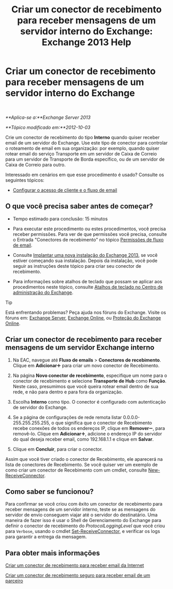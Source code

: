 ﻿---
title: 'Criar um conector de recebimento para receber mensagens de um servidor interno do Exchange: Exchange 2013 Help'
TOCTitle: Criar um conector de recebimento para receber mensagens de um servidor interno do Exchange
ms:assetid: 546cead9-7a2d-4332-a5f6-35343d56c619
ms:mtpsurl: https://technet.microsoft.com/pt-br/library/JJ657448(v=EXCHG.150)
ms:contentKeyID: 50485601
ms.date: 05/22/2018
mtps_version: v=EXCHG.150
ms.translationtype: MT
---

# Criar um conector de recebimento para receber mensagens de um servidor interno do Exchange

 

_**Aplica-se a:**Exchange Server 2013_

_**Tópico modificado em:**2012-10-03_

Crie um conector de recebimento do tipo **Interno** quando quiser receber email de um servidor do Exchange. Use este tipo de conector para controlar o roteamento de email em sua organização: por exemplo, quando quiser rotear email do serviço Transporte em um servidor de Caixa de Correio para um servidor de Transporte de Borda específico, ou de um servidor de Caixa de Correio para outro.

Interessado em cenários em que esse procedimento é usado? Consulte os seguintes tópicos:

  - [Configurar o acesso de cliente e o fluxo de email](configure-mail-flow-and-client-access-exchange-2013-help.md)

## O que você precisa saber antes de começar?

  - Tempo estimado para conclusão: 15 minutos

  - Para executar este procedimento ou estes procedimentos, você precisa receber permissões. Para ver de que permissões você precisa, consulte o Entrada "Conectores de recebimento" no tópico [Permissões de fluxo de email](mail-flow-permissions-exchange-2013-help.md).

  - Consulte [Implantar uma nova instalação do Exchange 2013](deploy-a-new-installation-of-exchange-2013-exchange-2013-help.md), se você estiver começando sua instalação. Depois da instalação, você pode seguir as instruções deste tópico para criar seu conector de recebimento.

  - Para informações sobre atalhos de teclado que possam se aplicar aos procedimentos neste tópico, consulte [Atalhos de teclado no Centro de administração do Exchange](keyboard-shortcuts-in-the-exchange-admin-center-exchange-online-protection-help.md).


> [!TIP]
> Está enfrentando problemas? Peça ajuda nos fóruns do Exchange. Visite os fóruns em: <A href="https://go.microsoft.com/fwlink/p/?linkid=60612">Exchange Server</A>, <A href="https://go.microsoft.com/fwlink/p/?linkid=267542">Exchange Online</A>, ou <A href="https://go.microsoft.com/fwlink/p/?linkid=285351">Proteção do Exchange Online</A>.



## Criar um conector de recebimento para receber mensagens de um servidor Exchange interno

1.  Na EAC, navegue até **Fluxo de emails** \> **Conectores de recebimento**. Clique em **Adicionar**![Ícone Adicionar](images/JJ218640.c1e75329-d6d7-4073-a27d-498590bbb558(EXCHG.150).gif "Ícone Adicionar") para criar um novo conector de Recebimento.

2.  Na página **Novo conector de recebimento**, especifique um nome para o conector de recebimento e selecione **Transporte de Hub** como **Função**. Neste caso, presumimos que você queira rotear email dentro de sua rede, e não para dentro e para fora da organização.

3.  Escolha **Interno** como tipo. O conector é configurado com autenticação de servidor do Exchange.

4.  Se a página de configurações de rede remota listar 0.0.0.0-255.255.255.255, o que significa que o conector de Recebimento recebe conexões de todos os endereços IP, clique em **Remover**![ícone Remover](images/JJ657492.479b6ced-8d64-4277-a725-f17fea202b28(EXCHG.150).gif "ícone Remover"), para removê-lo. Clique em **Adicionar**![Ícone Adicionar](images/JJ218640.c1e75329-d6d7-4073-a27d-498590bbb558(EXCHG.150).gif "Ícone Adicionar"), adicione o endereço IP do servidor do qual deseja receber email, como 192.168.1.1 e clique em **Salvar**.

5.  Clique em **Concluir**, para criar o conector.

Assim que você tiver criado o conector de Recebimento, ele aparecerá na lista de conectores de Recebimento. Se você quiser ver um exemplo de como criar um conector de Recebimento com um cmdlet, consulte [New-ReceiveConnector](https://technet.microsoft.com/pt-br/library/bb125139\(v=exchg.150\)).

## Como saber se funcionou?

Para confirmar se você criou com êxito um conector de recebimento para receber mensagens de um servidor interno, teste se as mensagens do servidor de envio conseguem viajar até o servidor do destinatário. Uma maneira de fazer isso é usar o Shell de Gerenciamento do Exchange para definir o conector de recebimento do *ProtocolLoggingLevel* que você criou para `Verbose`, usando o cmdlet [Set-ReceiveConnector](https://technet.microsoft.com/pt-br/library/bb125140\(v=exchg.150\)), e verificar os logs para garantir a entrega da mensagem.

## Para obter mais informações

[Criar um conector de recebimento para receber email da Internet](create-a-receive-connector-to-receive-email-from-the-internet-exchange-2013-help.md)

[Criar um conector de recebimento seguro para receber email de um parceiro](create-a-secure-receive-connector-to-receive-email-from-a-partner-exchange-2013-help.md)

